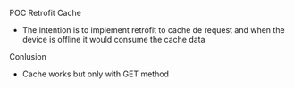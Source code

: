 POC Retrofit Cache
  - The intention is to implement retrofit to cache de request and when the device is offline it would consume the cache data

Conlusion
  - Cache works but only with GET method
